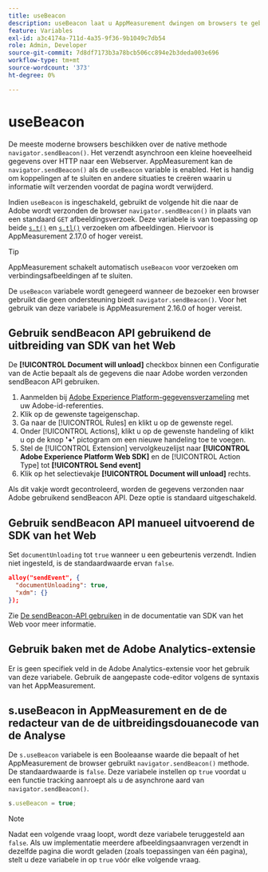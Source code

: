 ```yaml
---
title: useBeacon
description: useBeacon laat u AppMeasurement dwingen om browsers te gebruiken sendBeacon API
feature: Variables
exl-id: a3c4174a-711d-4a35-9f36-9b1049c7db54
role: Admin, Developer
source-git-commit: 7d8df7173b3a78bcb506cc894e2b3deda003e696
workflow-type: tm+mt
source-wordcount: '373'
ht-degree: 0%

---
```


# useBeacon

De meeste moderne browsers beschikken over de native methode `navigator.sendBeacon()`. Het verzendt asynchroon een kleine hoeveelheid gegevens over HTTP naar een Webserver. AppMeasurement kan de `navigator.sendBeacon()` als de `useBeacon` variable is enabled. Het is handig om koppelingen af te sluiten en andere situaties te creëren waarin u informatie wilt verzenden voordat de pagina wordt verwijderd.

Indien `useBeacon` is ingeschakeld, gebruikt de volgende hit die naar de Adobe wordt verzonden de browser `navigator.sendBeacon()` in plaats van een standaard `GET` afbeeldingsverzoek. Deze variabele is van toepassing op beide [`s.t()`](../functions/t-method.md) en [`s.tl()`](../functions/tl-method.md) verzoeken om afbeeldingen. Hiervoor is AppMeasurement 2.17.0 of hoger vereist.

>[!TIP]
>
>AppMeasurement schakelt automatisch `useBeacon` voor verzoeken om verbindingsafbeeldingen af te sluiten.

De `useBeacon` variabele wordt genegeerd wanneer de bezoeker een browser gebruikt die geen ondersteuning biedt `navigator.sendBeacon()`. Voor het gebruik van deze variabele is AppMeasurement 2.16.0 of hoger vereist.

## Gebruik sendBeacon API gebruikend de uitbreiding van SDK van het Web

De **[!UICONTROL Document will unload]** checkbox binnen een Configuratie van de Actie bepaalt als de gegevens die naar Adobe worden verzonden sendBeacon API gebruiken.

1. Aanmelden bij [Adobe Experience Platform-gegevensverzameling](https://experience.adobe.com/data-collection) met uw Adobe-id-referenties.
1. Klik op de gewenste tageigenschap.
1. Ga naar de [!UICONTROL Rules] en klikt u op de gewenste regel.
1. Onder [!UICONTROL Actions], klikt u op de gewenste handeling of klikt u op de knop **&#39;+&#39;** pictogram om een nieuwe handeling toe te voegen.
1. Stel de [!UICONTROL Extension] vervolgkeuzelijst naar **[!UICONTROL Adobe Experience Platform Web SDK]** en de [!UICONTROL Action Type] tot **[!UICONTROL Send event]**
1. Klik op het selectievakje **[!UICONTROL Document will unload]** rechts.

Als dit vakje wordt gecontroleerd, worden de gegevens verzonden naar Adobe gebruikend sendBeacon API. Deze optie is standaard uitgeschakeld.

## Gebruik sendBeacon API manueel uitvoerend de SDK van het Web

Set `documentUnloading` tot `true` wanneer u een gebeurtenis verzendt. Indien niet ingesteld, is de standaardwaarde ervan `false`.

```json
alloy("sendEvent", {
  "documentUnloading": true,
  "xdm": {}
});
```

Zie [De sendBeacon-API gebruiken](https://experienceleague.adobe.com/docs/experience-platform/edge/fundamentals/tracking-events.html#using-the-sendbeacon-api) in de documentatie van SDK van het Web voor meer informatie.

## Gebruik baken met de Adobe Analytics-extensie

Er is geen specifiek veld in de Adobe Analytics-extensie voor het gebruik van deze variabele. Gebruik de aangepaste code-editor volgens de syntaxis van het AppMeasurement.

## s.useBeacon in AppMeasurement en de de redacteur van de de uitbreidingsdouanecode van de Analyse

De `s.useBeacon` variabele is een Booleaanse waarde die bepaalt of het AppMeasurement de browser gebruikt `navigator.sendBeacon()` methode. De standaardwaarde is `false`. Deze variabele instellen op `true` voordat u een functie tracking aanroept als u de asynchrone aard van `navigator.sendBeacon()`.

```js
s.useBeacon = true;
```

>[!NOTE]
>
>Nadat een volgende vraag loopt, wordt deze variabele teruggesteld aan `false`. Als uw implementatie meerdere afbeeldingsaanvragen verzendt in dezelfde pagina die wordt geladen (zoals toepassingen van één pagina), stelt u deze variabele in op `true` vóór elke volgende vraag.
